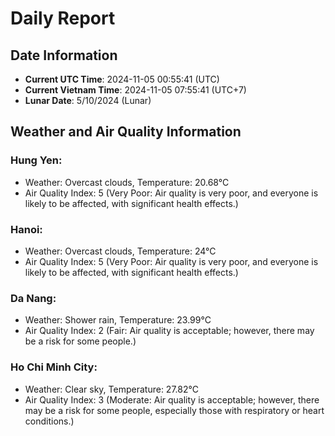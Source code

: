 # Daily Report
## Date Information
- **Current UTC Time**: 2024-11-05 00:55:41 (UTC)
- **Current Vietnam Time**: 2024-11-05 07:55:41 (UTC+7)
- **Lunar Date**: 5/10/2024 (Lunar)

## Weather and Air Quality Information

### Hung Yen:
- Weather: Overcast clouds, Temperature: 20.68°C
- Air Quality Index: 5 (Very Poor: Air quality is very poor, and everyone is likely to be affected, with significant health effects.)

### Hanoi:
- Weather: Overcast clouds, Temperature: 24°C
- Air Quality Index: 5 (Very Poor: Air quality is very poor, and everyone is likely to be affected, with significant health effects.)

### Da Nang:
- Weather: Shower rain, Temperature: 23.99°C
- Air Quality Index: 2 (Fair: Air quality is acceptable; however, there may be a risk for some people.)

### Ho Chi Minh City:
- Weather: Clear sky, Temperature: 27.82°C
- Air Quality Index: 3 (Moderate: Air quality is acceptable; however, there may be a risk for some people, especially those with respiratory or heart conditions.)
